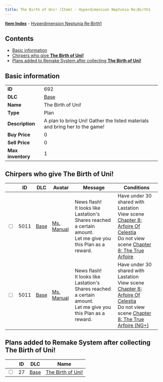 ```yaml
---
title: The Birth of Uni! (Item) - Hyperdimension Neptunia Re;Birth1
---
```


[**Item Index**](/neptunia/rb1/item/index.html) - [Hyperdimension Neptunia Re;Birth1](/neptunia/rb1)

## Contents

- [Basic information](#basic-information)
- [Chirpers who give **The Birth of Uni!**](#chirpers-who-give-the-birth-of-uni)
- [Plans added to Remake System after collecting **The Birth of Uni!**](#plans-added-to-remake-system-after-collecting-the-birth-of-uni)

## Basic information

|   |   |
| -- | -- |
| **ID** | 692 |
| **DLC** | [Base](/neptunia/rb1/dlc/1-base.html) |
| **Name** | The Birth of Uni! |
| **Type** | Plan |
| **Description** | A plan to bring Uni! Gather the listed materials and bring her to the game! |
| **Buy Price** | 0 |
| **Sell Price** | 0 |
| **Max inventory** | 1 |


## Chirpers who give **The Birth of Uni!**

|    | ID | DLC | Avatar | Message | Conditions |
| -- | -- | --- | ------ | ------- | ---------- |
| <input type="checkbox" id="rb1-chirper-event-1-5011" class="trackbox" /> | 5011 | [Base](/neptunia/rb1/dlc/1-base.html) | [Ms. Manual](/neptunia/rb1/undefined/1-217-ms-manual.html) | News flash!<br />It looks like Lastation's Shares reached a certain amount.<br />Let me give you this Plan as a reward. | Have under 30 shared with Lastation<br />View scene [Chapter 8: Arfoire Of Celestia](/neptunia/rb1/scene/1-801-chapter-8-arfoire-of-celestia.html)<br />Do not view scene [Chapter 8: The True Arfoire](/neptunia/rb1/scene/1-807-chapter-8-the-true-arfoire.html) |
| <input type="checkbox" id="rb1-chirper-event-1-5011" class="trackbox" /> | 5011 | [Base](/neptunia/rb1/dlc/1-base.html) | [Ms. Manual](/neptunia/rb1/undefined/1-217-ms-manual.html) | News flash!<br />It looks like Lastation's Shares reached a certain amount.<br />Let me give you this Plan as a reward. | Have under 30 shared with Lastation<br />View scene [Chapter 8: Arfoire Of Celestia](/neptunia/rb1/scene/1-801-chapter-8-arfoire-of-celestia.html)<br />Do not view scene [Chapter 8: The True Arfoire (NG+)](/neptunia/rb1/scene/1-815-chapter-8-the-true-arfoire-ng.html) |


## Plans added to Remake System after collecting **The Birth of Uni!**

|    | ID | DLC | Name |
| -- | -- | --- | ---- |
| <input type="checkbox" id="rb1-remake-1-27" class="trackbox" /> | 27 | [Base](/neptunia/rb1/dlc/1-base.html) | [The Birth of Uni!](/neptunia/rb1/remake/1-27-the-birth-of-uni.html) |
